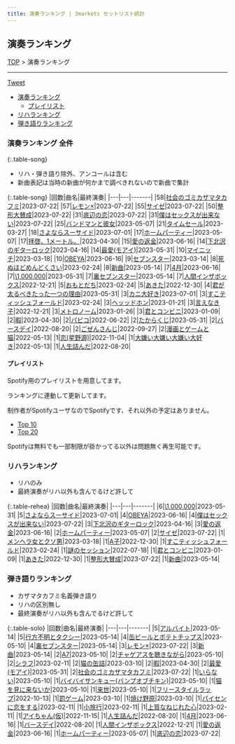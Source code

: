 ```yaml
---
title: 演奏ランキング | 3markets セットリスト統計
---
```

## 演奏ランキング


[TOP](/setlist/) > 演奏ランキング

___

 <a href="https://twitter.com/share?ref_src=twsrc%5Etfw" data-text="3markets[ ]セットリスト > 演奏ランキング" class="twitter-share-button" data-via="3markets" data-hashtags="3markets" data-related="3markets" data-show-count="false">Tweet</a>

* [演奏ランキング](#演奏ランキング)
    * [プレイリスト](#プレイリスト)
* [リハランキング](#リハランキング)
* [弾き語りランキング](#弾き語りランキング)


### 演奏ランキング 全件

{:.table-song}

* リハ・弾き語り除外、アンコールは含む
* 新曲表記は当時の新曲が何かまで調べきれないので新曲で集計

{:.table-song}
|回数|曲名|最終演奏|
|---|---|-------|
|58|[社会のゴミカザマタカフミ](song002.html)|2023-07-22|
|57|[レモン×](song003.html)|2023-07-22|
|55|[サイゼ](song004.html)|2023-07-22|
|50|[整形大賛成](song005.html)|2023-07-22|
|31|[底辺の恋](song008.html)|2023-07-22|
|31|[僕はセックスが出来ない](song006.html)|2023-07-22|
|25|[バンドマンと彼女](song009.html)|2023-05-07|
|21|[タイムセール](song007.html)|2023-03-27|
|18|[さよならスーサイド](song013.html)|2023-07-01|
|17|[ホームパーティー](song011.html)|2023-05-07|
|17|[拝啓、1メートル。](song010.html)|2023-04-30|
|15|[愛の返金](song012.html)|2023-06-16|
|14|[下北沢のギターロック](song015.html)|2023-04-16|
|14|[最愛(モアイ)](song014.html)|2023-05-31|
|10|[マイニッチ](song046.html)|2023-03-18|
|10|[OBEYA](song021.html)|2023-06-16|
|9|[セブンスター](song020.html)|2023-03-14|
|8|[死ぬほどめんどくさい](song018.html)|2023-02-24|
|8|[新曲](song001.html)|2023-05-14|
|7|[4月](song029.html)|2023-06-16|
|7|[\1,000,000](song022.html)|2023-05-31|
|7|[裏セブンスター](song017.html)|2023-05-14|
|7|[人間インザボックス](song016.html)|2022-12-21|
|5|[おもとだち](song033.html)|2023-02-24|
|5|[あきた](song019.html)|2022-12-30|
|4|[君が太るべきたった一つの理由](song034.html)|2023-05-31|
|3|[カニ大好き](song079.html)|2023-07-01|
|3|[すこティッシュフォールド](song045.html)|2023-02-24|
|3|[ヘッッドホン](song030.html)|2023-01-21|
|3|[言えなき子](song027.html)|2022-12-21|
|3|[メトロノーム](song025.html)|2023-01-26|
|3|[君とコンビニ](song024.html)|2023-01-09|
|2|[暇](song040.html)|2023-04-30|
|2|[パピコ](song036.html)|2022-06-22|
|2|[たからくじ](song032.html)|2023-05-31|
|2|[バースデイ](song028.html)|2022-08-20|
|2|[ごぜんさんじ](song026.html)|2022-09-27|
|2|[漫画とゲームと猫](song023.html)|2022-05-13|
|1|[恋(星野源)](song037.html)|2022-11-04|
|1|[大嫌い大嫌い大嫌い大好き](song035.html)|2022-05-13|
|1|[人生詰んだ](song031.html)|2022-08-20|


#### プレイリスト

Spotify用のプレイリストを用意してます。

ランキングに連動して更新してます。

制作者がSpotifyユーザなのでSpotifyです、それ以外の予定はありません。

* [Top 10](https://open.spotify.com/playlist/2k4rxGfOCIWZhr0lHnA0Yf)
* [Top 20](https://open.spotify.com/playlist/00msjQPDjFaoAm6IIEM2ka)

Spotifyは無料でも一部制限が掛かってる以外は問題無く再生可能です。

### リハランキング

* リハのみ
* 最終演奏がリハ以外も含んでるけど許して


{:.table-rehea}
|回数|曲名|最終演奏|
|---|---|-------|
|6|[\1,000,000](song022.html)|2023-05-31|
|5|[さよならスーサイド](song013.html)|2023-07-01|
|4|[OBEYA](song021.html)|2023-06-16|
|4|[僕はセックスが出来ない](song006.html)|2023-07-22|
|3|[下北沢のギターロック](song015.html)|2023-04-16|
|3|[愛の返金](song012.html)|2023-06-16|
|2|[ホームパーティー](song011.html)|2023-05-07|
|2|[サイゼ](song004.html)|2023-07-22|
|1|[メンヘラ女とクソ男](song072.html)|2023-03-18|
|1|[A子](song047.html)|2022-12-30|
|1|[すこティッシュフォールド](song045.html)|2023-02-24|
|1|[謎のセッション](song038.html)|2022-07-18|
|1|[君とコンビニ](song024.html)|2023-01-09|
|1|[あきた](song019.html)|2022-12-30|
|1|[整形大賛成](song005.html)|2023-07-22|
|1|[新曲](song001.html)|2023-05-14|


### 弾き語りランキング

* カザマタカフミ名義弾き語り
* リハの区別無し
* 最終演奏がリハ以外も含んでるけど許して


{:.table-solo}
|回数|曲名|最終演奏|
|---|---|-------|
|5|[アルバイト](song042.html)|2023-05-14|
|5|[行方不明とタクシー](song039.html)|2023-05-14|
|4|[缶ビールとポテトチップス](song043.html)|2023-05-10|
|4|[裏セブンスター](song017.html)|2023-05-14|
|3|[レモン×](song003.html)|2023-07-22|
|3|[新曲](song001.html)|2023-05-14|
|2|[A7](song073.html)|2023-05-10|
|2|[チャゲアスを聴きながら](song070.html)|2023-05-10|
|2|[シラフ](song050.html)|2023-02-11|
|2|[猫の缶詰](song041.html)|2023-03-10|
|2|[暇](song040.html)|2023-04-30|
|2|[最愛(モアイ)](song014.html)|2023-05-31|
|2|[社会のゴミカザマタカフミ](song002.html)|2023-07-22|
|1|[いらない](song078.html)|2023-05-10|
|1|[バイバイサンキュー(バンプオブチキン)](song077.html)|2023-05-10|
|1|[猫を見に来ないか](song076.html)|2023-05-10|
|1|[来世](song075.html)|2023-05-10|
|1|[フリースタイルラップ](song074.html)|2022-10-13|
|1|[罰ゲーム](song071.html)|2023-03-10|
|1|[焼け野原](song069.html)|2023-03-10|
|1|[パイセンに恋をする](song051.html)|2023-02-11|
|1|[小旅行](song049.html)|2023-02-11|
|1|[上質なねじれた心](song048.html)|2023-02-11|
|1|[アイちゃん(仮)](song044.html)|2022-11-15|
|1|[人生詰んだ](song031.html)|2022-08-20|
|1|[4月](song029.html)|2023-06-16|
|1|[バースデイ](song028.html)|2022-08-20|
|1|[人間インザボックス](song016.html)|2022-12-21|
|1|[愛の返金](song012.html)|2023-06-16|
|1|[ホームパーティー](song011.html)|2023-05-07|
|1|[底辺の恋](song008.html)|2023-07-22|


<script src="https://cdnjs.cloudflare.com/ajax/libs/jquery/3.6.1/jquery.min.js" integrity="sha512-aVKKRRi/Q/YV+4mjoKBsE4x3H+BkegoM/em46NNlCqNTmUYADjBbeNefNxYV7giUp0VxICtqdrbqU7iVaeZNXA==" crossorigin="anonymous" referrerpolicy="no-referrer"></script>
<script src="https://cdnjs.cloudflare.com/ajax/libs/jquery.tablesorter/2.31.3/js/jquery.tablesorter.min.js" integrity="sha512-qzgd5cYSZcosqpzpn7zF2ZId8f/8CHmFKZ8j7mU4OUXTNRd5g+ZHBPsgKEwoqxCtdQvExE5LprwwPAgoicguNg==" crossorigin="anonymous" referrerpolicy="no-referrer"></script>
<link rel="stylesheet" href="https://cdnjs.cloudflare.com/ajax/libs/jquery.tablesorter/2.31.3/css/theme.default.min.css" integrity="sha512-wghhOJkjQX0Lh3NSWvNKeZ0ZpNn+SPVXX1Qyc9OCaogADktxrBiBdKGDoqVUOyhStvMBmJQ8ZdMHiR3wuEq8+w==" crossorigin="anonymous" referrerpolicy="no-referrer" />
<script>
$(function() {
    $(".table-song").tablesorter();
    $(".table-rehea").tablesorter();
    $(".table-solo").tablesorter();
});
</script>

<script async src="https://platform.twitter.com/widgets.js" charset="utf-8"></script>
